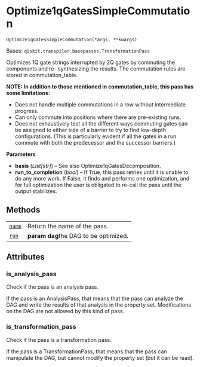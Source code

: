 # Optimize1qGatesSimpleCommutation

<span id="undefined" />

`Optimize1qGatesSimpleCommutation(*args, **kwargs)`

Bases: `qiskit.transpiler.basepasses.TransformationPass`

Optimizes 1Q gate strings interrupted by 2Q gates by commuting the components and re- synthesizing the results. The commutation rules are stored in commutation\_table.

**NOTE: In addition to those mentioned in commutation\_table, this pass has some limitations:**

*   Does not handle multiple commutations in a row without intermediate progress.
*   Can only commute into positions where there are pre-existing runs.
*   Does not exhaustively test all the different ways commuting gates can be assigned to either side of a barrier to try to find low-depth configurations. (This is particularly evident if all the gates in a run commute with both the predecessor and the successor barriers.)

**Parameters**

*   **basis** (*List\[str]*) – See also Optimize1qGatesDecomposition.
*   **run\_to\_completion** (*bool*) – If True, this pass retries until it is unable to do any more work. If False, it finds and performs one optimization, and for full optimization the user is obligated to re-call the pass until the output stabilizes.

## Methods

|                                                                                                                                                                                                          |                                       |
| -------------------------------------------------------------------------------------------------------------------------------------------------------------------------------------------------------- | ------------------------------------- |
| [`name`](qiskit.transpiler.passes.Optimize1qGatesSimpleCommutation.name#qiskit.transpiler.passes.Optimize1qGatesSimpleCommutation.name "qiskit.transpiler.passes.Optimize1qGatesSimpleCommutation.name") | Return the name of the pass.          |
| [`run`](qiskit.transpiler.passes.Optimize1qGatesSimpleCommutation.run#qiskit.transpiler.passes.Optimize1qGatesSimpleCommutation.run "qiskit.transpiler.passes.Optimize1qGatesSimpleCommutation.run")     | **param dag**the DAG to be optimized. |

## Attributes

<span id="undefined" />

### is\_analysis\_pass

Check if the pass is an analysis pass.

If the pass is an AnalysisPass, that means that the pass can analyze the DAG and write the results of that analysis in the property set. Modifications on the DAG are not allowed by this kind of pass.

<span id="undefined" />

### is\_transformation\_pass

Check if the pass is a transformation pass.

If the pass is a TransformationPass, that means that the pass can manipulate the DAG, but cannot modify the property set (but it can be read).
